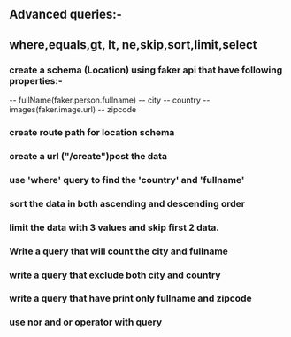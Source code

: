 ## Advanced queries:-

## where,equals,gt, lt, ne,skip,sort,limit,select

### create a schema (Location) using faker api that have following properties:-

-- fullName(faker.person.fullname)
-- city
-- country
-- images(faker.image.url)
-- zipcode

### create route path for location schema

### create a url ("/create")post the data

### use 'where' query to find the 'country' and 'fullname'

### sort the data in both ascending and descending order

### limit the data with 3 values and skip first 2 data.

### Write a query that will count the city and fullname

### write a query that exclude both city and country

### write a query that have print only fullname and zipcode

### use nor and or operator with query
